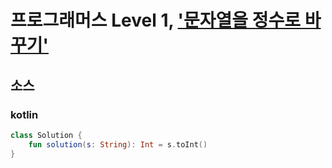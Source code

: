 # 프로그래머스 Level 1, ['문자열을 정수로 바꾸기'](https://programmers.co.kr/learn/courses/30/lessons/12925)

## 소스

### kotlin

```kotlin
class Solution {
    fun solution(s: String): Int = s.toInt()
}
```